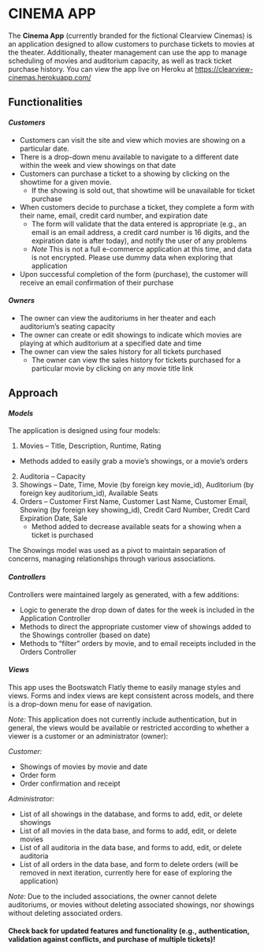 # **CINEMA APP**
The **Cinema App** (currently branded for the fictional Clearview Cinemas) is an application designed to allow customers to purchase tickets to movies at the theater.
Additionally, theater management can use the app to manage scheduling of movies and auditorium capacity, as well as track ticket purchase history.
You can view the app live on Heroku at https://clearview-cinemas.herokuapp.com/

## **Functionalities**

#### *Customers*
* Customers can visit the site and view which movies are showing on a particular date.
* There is a drop-down menu available to navigate to a different date within the week and view showings on that date
* Customers can purchase a ticket to a showing by clicking on the showtime for a given movie.
	* If the showing is sold out, that showtime will be unavailable for ticket purchase
* When customers decide to purchase a ticket, they complete a form with their name, email, credit card number, and expiration date
	* The form will validate that the data entered is appropriate (e.g., an email is an email address, a credit card number is 16 digits, and the expiration date is after today), and notify the user of any problems
	* *Note* This is not a full e-commerce application at this time, and data is not encrypted. Please use dummy data when exploring that application
* Upon successful completion of the form (purchase), the customer will receive an email confirmation of their purchase

#### *Owners*
* The owner can view the auditoriums in her theater and each auditorium’s seating capacity
* The owner can create or edit showings to indicate which movies are playing at which auditorium at a specified date and time
* The owner can view the sales history for all tickets purchased
	* The owner can view the sales history for tickets purchased for a particular movie by clicking on any movie title link

## **Approach**

#### *Models*

The application is designed using four models:

1. Movies – Title, Description, Runtime, Rating
  * Methods added to easily grab a movie’s showings, or a movie’s orders
2. Auditoria – Capacity
3. Showings – Date, Time, Movie (by foreign key movie_id), Auditorium (by foreign key auditorium_id), Available Seats 
4. Orders – Customer First Name, Customer Last Name, Customer Email, Showing (by foreign key showing_id), Credit Card Number, Credit Card Expiration Date, Sale
	* Method added to decrease available seats for a showing when a ticket is purchased
  
The Showings model was used as a pivot to maintain separation of concerns, managing relationships through various associations.
  
#### *Controllers*

Controllers were maintained largely as generated, with a few additions:
* Logic to generate the drop down of dates for the week is included in the Application Controller
* Methods to direct the appropriate customer view of showings added to the Showings controller (based on date)
* Methods to “filter” orders by movie, and to email receipts included in the Orders Controller

#### *Views*
This app uses the Bootswatch Flatly theme to easily manage styles and views. Forms and index views are kept consistent across models, and there is a drop-down menu for ease of navigation.

*Note:* This application does not currently include authentication, but in general, the views would be available or restricted according to whether a viewer is a customer or an administrator (owner):

*Customer:*
* Showings of movies by movie and date
* Order form
* Order confirmation and receipt

*Administrator:*
* List of all showings in the database, and forms to add, edit, or delete showings
* List of all movies in the data base, and forms to add, edit, or delete movies
* List of all auditoria in the data base, and forms to add, edit, or delete auditoria
* List of all orders in the data base, and form to delete orders (will be removed in next iteration, currently here for ease of exploring the application)

*Note:* Due to the included associations, the owner cannot delete auditoriums, or movies without deleting associated showings, nor showings without deleting associated orders.

#### Check back for updated features and functionality (e.g., authentication, validation against conflicts, and purchase of multiple tickets)!
